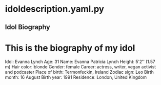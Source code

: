 # idoldescription.yaml.py
Idol Biography
---
# This is the biography of my idol
Idol: Evanna Lynch
Age: 31
Name: Evanna Patricia Lynch
Height: 5'2'' (1.57 m)
Hair color: blonde
Gender: female
Career: actress, writer, vegan activist and podcaster
Place of birth: Termonfeckin, Ireland
Zodiac sign: Leo
Birth month: 16 August
Birth year: 1991
Residence: London, United Kingdom
